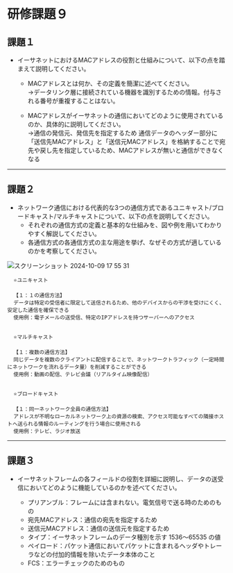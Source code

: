 # 研修課題９

## 課題１
* イーサネットにおけるMACアドレスの役割と仕組みについて、以下の点を踏まえて説明してください。
    * MACアドレスとは何か、その定義を簡潔に述べてください。  
→データリンク層に接続されている機器を識別するための情報。付与される番号が重複することはない。

    * MACアドレスがイーサネットの通信においてどのように使用されているのか、具体的に説明してください。  
→通信の発信元、発信先を指定するため
通信データのヘッダー部分に「送信先MACアドレス」と「送信元MACアドレス」を格納することで宛先や戻し先を指定しているため、MACアドレスが無いと通信ができなくなる

---


## 課題２
* ネットワーク通信における代表的な3つの通信方式であるユニキャスト/ブロードキャスト/マルチキャストについて、以下の点を説明してください。
    * それぞれの通信方式の定義と基本的な仕組みを、図や例を用いてわかりやすく解説してください。
    * 各通信方式の各通信方式の主な用途を挙げ、なぜその方式が適しているのかを考察してください。
  
![スクリーンショット 2024-10-09 17 55 31](https://github.com/user-attachments/assets/cde74c6d-b270-4c34-9c11-48b34ef12810)


      ⭐️ユニキャスト
  
      【１：１の通信方法】
      データは特定の受信者に限定して送信されるため、他のデバイスからの干渉を受けにくく、安定した通信を確保できる  
      使用例：電子メールの送受信、特定のIPアドレスを持つサーバーへのアクセス
      
      
      ⭐️マルチキャスト
      
      【１：複数の通信方法】
      同じデータを複数のクライアントに配信することで、ネットワークトラフィック（一定時間にネットワークを流れるデータ量）を削減することができる  
      使用例：動画の配信、テレビ会議（リアルタイム映像配信）
 
      
      ⭐️ブロードキャスト
      
      【１：同一ネットワーク全員の通信方法】
      アドレスが不明なローカルネットワーク上の資源の検索、アクセス可能なすべての隣接ホストへ送られる情報のルーティングを行う場合に使用される  
      使用例：テレビ、ラジオ放送
 
---

  
## 課題３
* イーサネットフレームの各フィールドの役割を詳細に説明し、データの送受信においてどのように機能しているのかを述べてください。

    * プリアンブル：フレームには含まれない。電気信号で送る時のためのもの
    * 宛先MACアドレス：通信の宛先を指定するため
    * 送信元MACアドレス：通信の送信元を指定するため
    * タイプ：イーサネットフレームのデータ種別を示す 1536～65535 の値
    * ペイロード：パケット通信においてパケットに含まれるヘッダやトレーラなどの付加的情報を除いたデータ本体のこと
    * FCS：エラーチェックのためのもの
